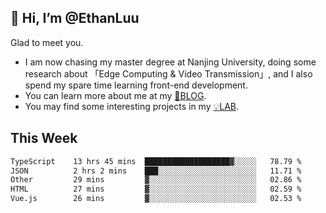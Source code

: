 ## 👋 Hi, I’m @EthanLuu

Glad to meet you.

- I am now chasing my master degree at Nanjing University, doing some research about 「Edge Computing & Video Transmission」, and I also spend my spare time learning front-end development.
- You can learn more about me at my [📝BLOG](https://blog.ethanloo.cn).
- You may find some interesting projects in my [💡LAB](https://lab.ethanloo.cn).

## This Week
<!--START_SECTION:waka-->

```txt
TypeScript    13 hrs 45 mins  ███████████████████▓░░░░░   78.79 %
JSON          2 hrs 2 mins    ███░░░░░░░░░░░░░░░░░░░░░░   11.71 %
Other         29 mins         ▓░░░░░░░░░░░░░░░░░░░░░░░░   02.86 %
HTML          27 mins         ▓░░░░░░░░░░░░░░░░░░░░░░░░   02.59 %
Vue.js        26 mins         ▓░░░░░░░░░░░░░░░░░░░░░░░░   02.53 %
```

<!--END_SECTION:waka-->
